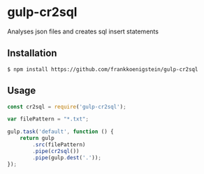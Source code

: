 # gulp-cr2sql
Analyses json files and creates sql insert statements

## Installation
    $ npm install https://github.com/frankkoenigstein/gulp-cr2sql

## Usage

```js
const cr2sql = require('gulp-cr2sql');

var filePattern = "*.txt";

gulp.task('default', function () {
    return gulp
        .src(filePattern)
        .pipe(cr2sql())
        .pipe(gulp.dest('.'));
});

```

